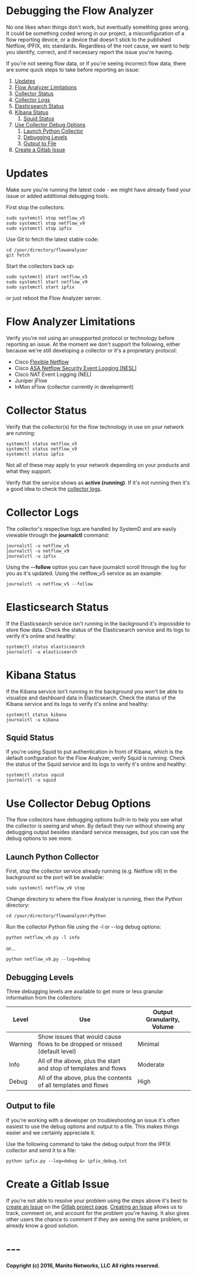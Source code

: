 # Debugging the Flow Analyzer

No one likes when things don't work, but eventually something goes wrong. It could be something coded wrong in our project, a misconfiguration of a flow reporting device,
or a device that doesn't stick to the published Netflow, IPFIX, etc standards. Regardless of the root cause, we want to help you identify, correct, and if necessary report 
the issue you're having.

If you're not seeing flow data, or if you're seeing incorrect flow data, there are some quick steps to take before reporting an issue:

1. [Updates](#updates)
2. [Flow Analyzer Limitations](#flow-analyzer-limitations)
3. [Collector Status](#collector-status)
4. [Collector Logs](#collector-logs)
5. [Elasticsearch Status](#elasticsearch-status)
6. [Kibana Status](#kibana-status)
    1. [Squid Status](#squid-status)
7. [Use Collector Debug Options](#use-collector-debug-options)
    1. [Launch Python Collector](#launch-python-collector)
    2. [Debugging Levels](#debugging-levels)
    3. [Output to File](#output-to-file)
8. [Create a Gitlab Issue](#create-a-gitlab-issue)

# Updates

Make sure you're running the latest code - we might have already fixed your issue or added additional debugging tools.

First stop the collectors:
```
sudo systemctl stop netflow_v5
sudo systemctl stop netflow_v9
sudo systemctl stop ipfix
```
Use Git to fetch the latest stable code:
```
cd /your/directory/flowanalyzer
git fetch
```
Start the collectors back up:
```
sudo systemctl start netflow_v5
sudo systemctl start netflow_v9
sudo systemctl start ipfix
```
or just reboot the Flow Analyzer server.

# Flow Analyzer Limitations

Verify you're not using an unsupported protocol or technology before reporting an issue.
At the moment we don't support the following, either because we're still developing a collector or it's a proprietary protocol:

- Cisco [Flexible Netflow](http://www.cisco.com/c/en/us/products/ios-nx-os-software/flexible-netflow/index.html)
- Cisco [ASA Netflow Security Event Logging (NESL)](http://www.cisco.com/c/en/us/td/docs/security/asa/asa82/configuration/guide/config/monitor_nsel.html#wp1111174)
- Cisco NAT Event Logging (NEL)
- Juniper jFlow
- InMon sFlow (collector currently in development)

# Collector Status

Verify that the collector(s) for the flow technology in use on your network are running:
```
systemctl status netflow_v5
systemctl status netflow_v9
systemctl status ipfix
```
Not all of these may apply to your network depending on your products and what they support.

Verify that the service shows as **active (running)**. If it's not running then it's a good idea to check the [collector logs](#collector-logs).

# Collector Logs

The collector's respective logs are handled by SystemD and are easily viewable through the **journalctl** command:
```
journalctl -u netflow_v5
journalctl -u netflow_v9
journalctl -u ipfix
```
Using the **--follow** option you can have journalctl scroll through the log for you as it's updated.
Using the netflow_v5 service as an example:
```
journalctl -u netflow_v5 --follow
```

# Elasticsearch Status

If the Elasticsearch service isn't running in the background it's impossible to store flow data. 
Check the status of the Elasticsearch service and its logs to verify it's online and healthy:
```
systemctl status elasticsearch
journalctl -u elasticsearch
```

# Kibana Status

If the Kibana service isn't running in the background you won't be able to visualize and dashboard data in Elasticsearch. 
Check the status of the Kibana service and its logs to verify it's online and healthy:
```
systemctl status kibana
journalctl -u kibana
```

## Squid Status

If you're using Squid to put authentication in front of Kibana, which is the default configuration for the Flow Analyzer, verify Squid is running. 
Check the status of the Squid service and its logs to verify it's online and healthy:
```
systemctl status squid
journalctl -u squid
```

# Use Collector Debug Options

The flow collectors have debugging options built-in to help you see what the collector is seeing and when. By default they
run without showing any debugging output besides standard service messages, but you can use the debug options to see more.

## Launch Python Collector

First, stop the collector service already running (e.g. Netflow v9) in the background so the port will be available:
```
sudo systemctl netflow_v9 stop
```
Change directory to where the Flow Analyzer is running, then the Python directory:
```
cd /your/directory/flowanalyzer/Python
```
Run the collector Python file using the -l or --log debug options:
```
python netflow_v9.py -l info
```
or...
```
python netflow_v9.py --log=debug
```

## Debugging Levels

Three debugging levels are available to get more or less granular information from the collectors:

Level | Use | Output Granularity, Volume
-------- | -------- | -------- |
Warning | Show issues that would cause flows to be dropped or missed (default level) | Minimal |
Info | All of the above, plus the start and stop of templates and flows | Moderate |
Debug | All of the above, plus the contents of all templates and flows | High |

## Output to file

If you're working with a developer on troubleshooting an issue it's often easiest to use the debug options and output to
a file. This makes things easier and we certainly appreciate it.

Use the following command to take the debug output from the IPFIX collector and send it to a file:
```
python ipfix.py --log=debug &> ipfix_debug.txt
```

# Create a Gitlab Issue

If you're not able to resolve your problem using the steps above it's best to [create an Issue](https://gitlab.com/thart/flowanalyzer/issues) on the [Gitlab project page](https://gitlab.com/thart/flowanalyzer).
[Creating an Issue](https://gitlab.com/thart/flowanalyzer/issues) allows us to track, comment on, and account for the problem you're having. It also gives other users the 
chance to comment if they are seeing the same problem, or already know a good solution.

# ---
**Copyright (c) 2016, Manito Networks, LLC**
**All rights reserved.**